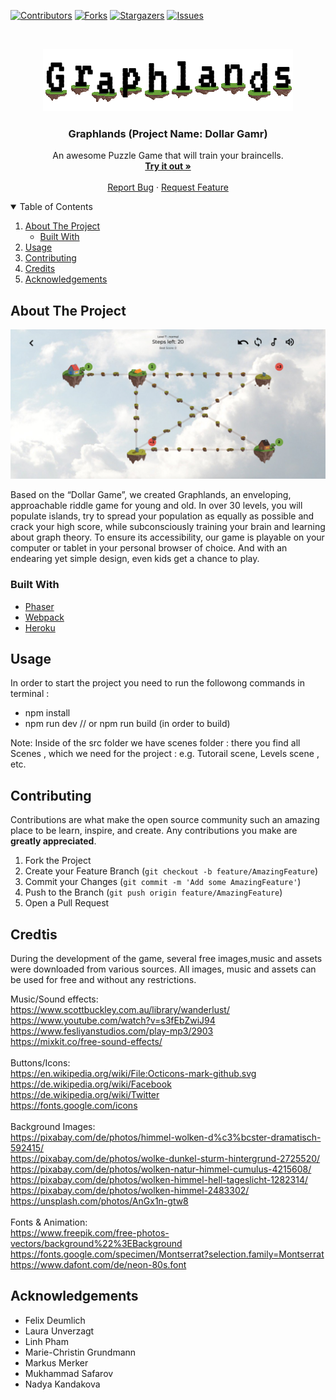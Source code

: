 

[![Contributors][contributors-shield]][contributors-url]
[![Forks][forks-shield]][forks-url]
[![Stargazers][stars-shield]][stars-url]
[![Issues][issues-shield]][issues-url]



<!-- PROJECT LOGO -->
<br />
<p align="center">
  <a href="https://github.com/IMI-DollarGame/Graphlands">
    <img src="assets/Logo/logo.png" alt="Logo">
  </a>

<h3 align="center">Graphlands (Project Name: Dollar Gamr)</h3>

  <p align="center">
    An awesome Puzzle Game that will train your braincells.
    <br />
    <a href="https://graphlands.herokuapp.com/"><strong>Try it out »</strong></a>
    <br />
    <br />
    <a href="https://github.com/IMI-DollarGame/Graphlands/issues">Report Bug</a>
    ·
    <a href="https://github.com/IMI-DollarGame/Graphlands/issues">Request Feature</a>
  </p>




<!-- TABLE OF CONTENTS -->
<details open="open">
  <summary>Table of Contents</summary>
  <ol>
    <li>
      <a href="#about-the-project">About The Project</a>
      <ul>
        <li><a href="#built-with">Built With</a></li>
      </ul>
    </li>
    <li><a href="#usage">Usage</a></li>
    <li><a href="#contributing">Contributing</a></li>
    <li><a href="#credits">Credits</a></li>
    <li><a href="#acknowledgements">Acknowledgements</a></li>
  </ol>
</details>



<!-- ABOUT THE PROJECT -->
## About The Project

[![Product Name Screen Shot][product-screenshot]](https://example.com)

Based on the “Dollar Game”, we created Graphlands, an enveloping, approachable riddle game for young and old.
In over 30 levels, you will populate islands, try to spread your population as equally as possible and crack your high score, while subconsciously training your brain and learning about graph theory. To ensure its accessibility, our game is playable on your computer or tablet in your personal browser of choice. And with an endearing yet simple design, even kids get a chance to play.
### Built With

* [Phaser](https://phaser.io)
* [Webpack](https://webpack.js.org)
* [Heroku](https://www.heroku.com)



<!-- USAGE EXAMPLES -->
## Usage

In order to start the project you need to run the followong commands in terminal :
- npm install
- npm run dev  // or npm run build (in order to build)

Note:
Inside of the src folder we have scenes folder : there you find all Scenes , which we need for the project : e.g. Tutorail scene, Levels scene , etc.




<!-- CONTRIBUTING -->
## Contributing

Contributions are what make the open source community such an amazing place to be learn, inspire, and create. Any contributions you make are **greatly appreciated**.

1. Fork the Project
2. Create your Feature Branch (`git checkout -b feature/AmazingFeature`)
3. Commit your Changes (`git commit -m 'Add some AmazingFeature'`)
4. Push to the Branch (`git push origin feature/AmazingFeature`)
5. Open a Pull Request



<!-- CREDITS -->
## Credtis

During the development of the game, several free images,music and assets were downloaded from various sources.
All images, music and assets can be used for free and without any restrictions. <br>

Music/Sound effects: <br>
https://www.scottbuckley.com.au/library/wanderlust/ <br>
https://www.youtube.com/watch?v=s3fEbZwiJ94 <br>
https://www.fesliyanstudios.com/play-mp3/2903 <br>
https://mixkit.co/free-sound-effects/ <br>
<br>
Buttons/Icons: <br>
https://en.wikipedia.org/wiki/File:Octicons-mark-github.svg <br>
https://de.wikipedia.org/wiki/Facebook <br>
https://de.wikipedia.org/wiki/Twitter <br>
https://fonts.google.com/icons <br>
<br>
Background Images: <br>
https://pixabay.com/de/photos/himmel-wolken-d%c3%bcster-dramatisch-592415/ <br>
https://pixabay.com/de/photos/wolke-dunkel-sturm-hintergrund-2725520/ <br>
https://pixabay.com/de/photos/wolken-natur-himmel-cumulus-4215608/ <br>
https://pixabay.com/de/photos/wolken-himmel-hell-tageslicht-1282314/ <br>
https://pixabay.com/de/photos/wolken-himmel-2483302/ <br>
https://unsplash.com/photos/AnGx1n-gtw8 <br>
<br>
Fonts & Animation: <br>
https://www.freepik.com/free-photos-vectors/background%22%3EBackground <br>
https://fonts.google.com/specimen/Montserrat?selection.family=Montserrat <br>
https://www.dafont.com/de/neon-80s.font <br>







<!-- ACKNOWLEDGEMENTS -->
## Acknowledgements
* Felix Deumlich
* Laura Unverzagt
* Linh Pham
* Marie-Christin Grundmann
* Markus Merker
* Mukhammad Safarov
* Nadya Kandakova
  











<!-- MARKDOWN LINKS & IMAGES -->
<!-- https://www.markdownguide.org/basic-syntax/#reference-style-links -->
[contributors-shield]: https://img.shields.io/github/contributors/IMI-DollarGame/Graphlands.svg?style=for-the-badge
[contributors-url]: https://github.com/IMI-DollarGame/Graphlands/graphs/contributors
[forks-shield]: https://img.shields.io/github/forks/IMI-DollarGame/Graphlands.svg?style=for-the-badge
[forks-url]: https://github.com/IMI-DollarGame/Graphlands/network/members
[stars-shield]: https://img.shields.io/github/stars/IMI-DollarGame/Graphlands.svg?style=for-the-badge
[stars-url]: https://github.com/IMI-DollarGame/Graphlands/stargazers
[issues-shield]: https://img.shields.io/github/issues/IMI-DollarGame/Graphlands.svg?style=for-the-badge
[issues-url]: https://github.com/IMI-DollarGame/Graphlands/issues
[product-screenshot]: assets/Screenshot.png
